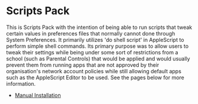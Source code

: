 # Scripts Pack

This is Scripts Pack with the intention of being able to run scripts that tweak certain values in preferences files that normally cannot done through System Preferences. It primarily utilizes 'do shell script' in AppleScript to perform simple shell commands. Its primary purpose was to allow users to tweak their settings while being under some sort of restrictions from a school (such as Parental Controls) that would be applied and would usually prevent them from running apps that are not approved by their organisation's network account policies while still allowing default apps such as the AppleScript Editor to be used. See the pages below for more information.

- [Manual Installation](pages/Instructions.md)
